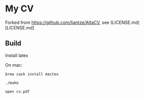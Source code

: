 # My CV

Forked from https://github.com/liantze/AltaCV, see (LICENSE.md)[LICENSE.md]

## Build

Install latex

On mac:

    brew cask install mactex

    ./make

    open cv.pdf
